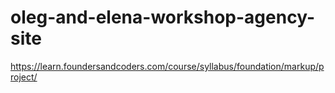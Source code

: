 # oleg-and-elena-workshop-agency-site

https://learn.foundersandcoders.com/course/syllabus/foundation/markup/project/
